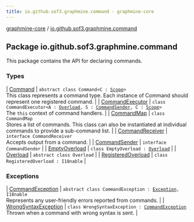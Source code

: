 ```yaml
---
title: io.github.sof3.graphmine.command - graphmine-core
---
```


[graphmine-core](../index.html) / [io.github.sof3.graphmine.command](./index.html)

## Package io.github.sof3.graphmine.command

This package contains the API for declaring commands.

### Types

| [Command](-command/index.html) | `abstract class Command<C : `[`Scope`](../io.github.sof3.graphmine.scope/-scope/index.html)`>`<br>This class represents a command type. Each instance of Command should represent one registered command. |
| [CommandExecutor](-command-executor/index.html) | `class CommandExecutor<A : `[`Overload`](-overload/index.html)`, S : `[`CommandSender`](-command-sender.html)`, C : `[`Scope`](../io.github.sof3.graphmine.scope/-scope/index.html)`>`<br>The `this` context of command handlers. |
| [CommandMap](-command-map/index.html) | `class CommandMap`<br>Stores a list of commands. This class can also be instantiated at individual commands to provide a sub-command list. |
| [CommandReceiver](-command-receiver/index.html) | `interface CommandReceiver`<br>Accepts output from a command. |
| [CommandSender](-command-sender.html) | `interface CommandSender` |
| [EmptyOverload](-empty-overload/index.html) | `class EmptyOverload : `[`Overload`](-overload/index.html) |
| [Overload](-overload/index.html) | `abstract class Overload` |
| [RegisteredOverload](-registered-overload/index.html) | `class RegisteredOverload : I18nable` |

### Exceptions

| [CommandException](-command-exception/index.html) | `abstract class CommandException : `[`Exception`](https://kotlinlang.org/api/latest/jvm/stdlib/kotlin/-exception/index.html)`, I18nable`<br>Represents any user-friendly errors reported from commands. |
| [WrongSyntaxException](-wrong-syntax-exception/index.html) | `class WrongSyntaxException : `[`CommandException`](-command-exception/index.html)<br>Thrown when a command with wrong syntax is sent. |


